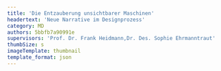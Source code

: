 ```yaml
---
title: 'Die Entzauberung unsichtbarer Maschinen'
headertext: 'Neue Narrative im Designprozess'
category: MD
authors: 5bbfb7a90991e
supervisors: 'Prof. Dr. Frank Heidmann,Dr. Des. Sophie Ehrmanntraut'
thumbSize: s
imageTemplate: thumbnail
template_format: json
---
```



